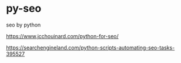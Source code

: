 # py-seo
seo by python

https://www.jcchouinard.com/python-for-seo/

https://searchengineland.com/python-scripts-automating-seo-tasks-395527
